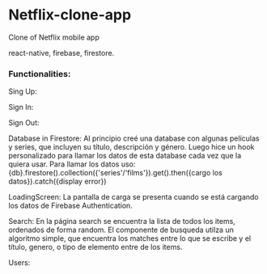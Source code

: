# Netflix-clone-app

Clone of Netflix mobile app

react-native, firebase, firestore.

### Functionalities:

Sing Up:

Sign In:

Sign Out:

Database in Firestore:
  Al principio creé una database con algunas películas y series, que incluyen su título, descripción y género.
  Luego hice un hook personalizado para llamar los datos de esta database cada vez que la quiera usar.
  Para llamar los datos uso: {db}.firestore().collection({'series'/'films'}).get().then({cargo los datos}).catch({display error})

LoadingScreen:
  La pantalla de carga se presenta cuando se está cargando los datos de Firebase Authentication.

Search:
  En la página search se encuentra la lista de todos los items, ordenados de forma random.
  El componente de busqueda utilza un algoritmo simple, que encuentra los matches entre lo que se escribe y el título, genero, o tipo de elemento entre de los items.

Users:
